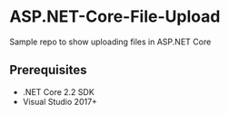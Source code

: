 # ASP.NET-Core-File-Upload
Sample repo to show uploading files in ASP.NET Core

## Prerequisites
- .NET Core 2.2 SDK
- Visual Studio 2017+
